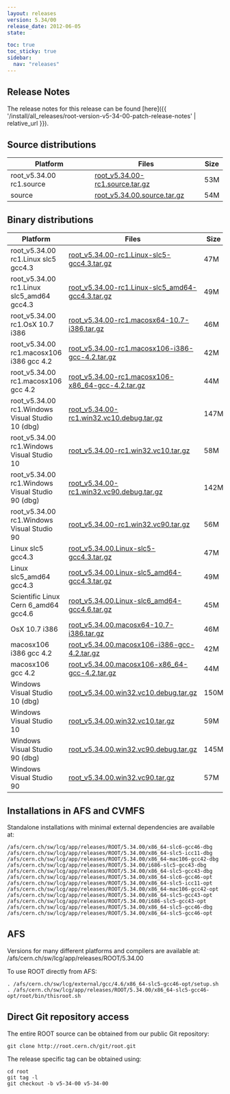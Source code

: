 ```yaml
---
layout: releases
version: 5.34/00
release_date: 2012-06-05
state:

toc: true
toc_sticky: true
sidebar:
  nav: "releases"
---
```



## Release Notes

The release notes for this release can be found [here]({{ '/install/all_releases/root-version-v5-34-00-patch-release-notes' | relative_url }}).

## Source distributions

| Platform       | Files | Size |
|-----------|-------|-----|
| root_v5.34.00 rc1.source | [root_v5.34.00-rc1.source.tar.gz](https://root.cern.ch/download/root_v5.34.00-rc1.source.tar.gz) |  53M |
| source | [root_v5.34.00.source.tar.gz](https://root.cern.ch/download/root_v5.34.00.source.tar.gz) |  54M |


## Binary distributions

| Platform       | Files | Size |
|-----------|-------|-----|
| root_v5.34.00 rc1.Linux slc5 gcc4.3 | [root_v5.34.00-rc1.Linux-slc5-gcc4.3.tar.gz](https://root.cern.ch/download/root_v5.34.00-rc1.Linux-slc5-gcc4.3.tar.gz) |  47M |
| root_v5.34.00 rc1.Linux slc5_amd64 gcc4.3 | [root_v5.34.00-rc1.Linux-slc5_amd64-gcc4.3.tar.gz](https://root.cern.ch/download/root_v5.34.00-rc1.Linux-slc5_amd64-gcc4.3.tar.gz) |  49M |
| root_v5.34.00 rc1.OsX 10.7 i386 | [root_v5.34.00-rc1.macosx64-10.7-i386.tar.gz](https://root.cern.ch/download/root_v5.34.00-rc1.macosx64-10.7-i386.tar.gz) |  46M |
| root_v5.34.00 rc1.macosx106 i386 gcc 4.2 | [root_v5.34.00-rc1.macosx106-i386-gcc-4.2.tar.gz](https://root.cern.ch/download/root_v5.34.00-rc1.macosx106-i386-gcc-4.2.tar.gz) |  42M |
| root_v5.34.00 rc1.macosx106 gcc 4.2 | [root_v5.34.00-rc1.macosx106-x86_64-gcc-4.2.tar.gz](https://root.cern.ch/download/root_v5.34.00-rc1.macosx106-x86_64-gcc-4.2.tar.gz) |  44M |
| root_v5.34.00 rc1.Windows Visual Studio 10 (dbg) | [root_v5.34.00-rc1.win32.vc10.debug.tar.gz](https://root.cern.ch/download/root_v5.34.00-rc1.win32.vc10.debug.tar.gz) | 147M |
| root_v5.34.00 rc1.Windows Visual Studio 10 | [root_v5.34.00-rc1.win32.vc10.tar.gz](https://root.cern.ch/download/root_v5.34.00-rc1.win32.vc10.tar.gz) |  58M |
| root_v5.34.00 rc1.Windows Visual Studio 90 (dbg) | [root_v5.34.00-rc1.win32.vc90.debug.tar.gz](https://root.cern.ch/download/root_v5.34.00-rc1.win32.vc90.debug.tar.gz) | 142M |
| root_v5.34.00 rc1.Windows Visual Studio 90 | [root_v5.34.00-rc1.win32.vc90.tar.gz](https://root.cern.ch/download/root_v5.34.00-rc1.win32.vc90.tar.gz) |  56M |
| Linux slc5 gcc4.3 | [root_v5.34.00.Linux-slc5-gcc4.3.tar.gz](https://root.cern.ch/download/root_v5.34.00.Linux-slc5-gcc4.3.tar.gz) |  47M |
| Linux slc5_amd64 gcc4.3 | [root_v5.34.00.Linux-slc5_amd64-gcc4.3.tar.gz](https://root.cern.ch/download/root_v5.34.00.Linux-slc5_amd64-gcc4.3.tar.gz) |  49M |
| Scientific Linux Cern 6_amd64 gcc4.6 | [root_v5.34.00.Linux-slc6_amd64-gcc4.6.tar.gz](https://root.cern.ch/download/root_v5.34.00.Linux-slc6_amd64-gcc4.6.tar.gz) |  45M |
| OsX 10.7 i386 | [root_v5.34.00.macosx64-10.7-i386.tar.gz](https://root.cern.ch/download/root_v5.34.00.macosx64-10.7-i386.tar.gz) |  46M |
| macosx106 i386 gcc 4.2 | [root_v5.34.00.macosx106-i386-gcc-4.2.tar.gz](https://root.cern.ch/download/root_v5.34.00.macosx106-i386-gcc-4.2.tar.gz) |  42M |
| macosx106 gcc 4.2 | [root_v5.34.00.macosx106-x86_64-gcc-4.2.tar.gz](https://root.cern.ch/download/root_v5.34.00.macosx106-x86_64-gcc-4.2.tar.gz) |  44M |
| Windows Visual Studio 10 (dbg) | [root_v5.34.00.win32.vc10.debug.tar.gz](https://root.cern.ch/download/root_v5.34.00.win32.vc10.debug.tar.gz) | 150M |
| Windows Visual Studio 10 | [root_v5.34.00.win32.vc10.tar.gz](https://root.cern.ch/download/root_v5.34.00.win32.vc10.tar.gz) |  59M |
| Windows Visual Studio 90 (dbg) | [root_v5.34.00.win32.vc90.debug.tar.gz](https://root.cern.ch/download/root_v5.34.00.win32.vc90.debug.tar.gz) | 145M |
| Windows Visual Studio 90 | [root_v5.34.00.win32.vc90.tar.gz](https://root.cern.ch/download/root_v5.34.00.win32.vc90.tar.gz) |  57M |



## Installations in AFS and CVMFS
Standalone installations with minimal external dependencies are available at:
~~~
/afs/cern.ch/sw/lcg/app/releases/ROOT/5.34.00/x86_64-slc6-gcc46-dbg
/afs/cern.ch/sw/lcg/app/releases/ROOT/5.34.00/x86_64-slc5-icc11-dbg
/afs/cern.ch/sw/lcg/app/releases/ROOT/5.34.00/x86_64-mac106-gcc42-dbg
/afs/cern.ch/sw/lcg/app/releases/ROOT/5.34.00/i686-slc5-gcc43-dbg
/afs/cern.ch/sw/lcg/app/releases/ROOT/5.34.00/x86_64-slc5-gcc43-dbg
/afs/cern.ch/sw/lcg/app/releases/ROOT/5.34.00/x86_64-slc6-gcc46-opt
/afs/cern.ch/sw/lcg/app/releases/ROOT/5.34.00/x86_64-slc5-icc11-opt
/afs/cern.ch/sw/lcg/app/releases/ROOT/5.34.00/x86_64-mac106-gcc42-opt
/afs/cern.ch/sw/lcg/app/releases/ROOT/5.34.00/x86_64-slc5-gcc43-opt
/afs/cern.ch/sw/lcg/app/releases/ROOT/5.34.00/i686-slc5-gcc43-opt
/afs/cern.ch/sw/lcg/app/releases/ROOT/5.34.00/x86_64-slc5-gcc46-dbg
/afs/cern.ch/sw/lcg/app/releases/ROOT/5.34.00/x86_64-slc5-gcc46-opt
~~~

## AFS
Versions for many different platforms and compilers are available at:
/afs/cern.ch/sw/lcg/app/releases/ROOT/5.34.00

To use ROOT directly from AFS:
~~~
. /afs/cern.ch/sw/lcg/external/gcc/4.6/x86_64-slc5-gcc46-opt/setup.sh
. /afs/cern.ch/sw/lcg/app/releases/ROOT/5.34.00/x86_64-slc5-gcc46-opt/root/bin/thisroot.sh
~~~

## Direct Git repository access
The entire ROOT source can be obtained from our public Git repository:

~~~
git clone http://root.cern.ch/git/root.git
~~~
The release specific tag can be obtained using:
~~~
cd root
git tag -l
git checkout -b v5-34-00 v5-34-00
~~~
